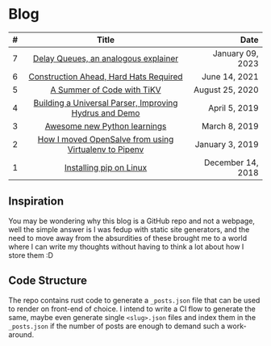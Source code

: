 # Blog

| # | Title 									                                        | Date  			|
| - |:---------------------------------------------------------------------------------:| -----------------:|
| 7 | [Delay Queues, an analogous explainer](posts/delay-queue.md)                         | January 09, 2023     |
| 6 | [Construction Ahead, Hard Hats Required](posts/vyuham.md)                         | June 14, 2021     |
| 5 | [A Summer of Code with TiKV](posts/gsoc-2020.md)                                  | August 25, 2020   |
| 4 | [Building a Universal Parser, Improving Hydrus and Demo](posts/gsoc-proposal.md)  | April 5, 2019		| 
| 3 | [Awesome new Python learnings](posts/python-learnings.md)				            | March 8, 2019		|
| 2 | [How I moved OpenSalve from using Virtualenv to Pipenv](posts/opensalve-pipenv.md)| January 3, 2019 	|
| 1 | [Installing pip on Linux](posts/pip-linux.md)					                    | December 14, 2018	|

## Inspiration
You may be wondering why this blog is a GitHub repo and not a webpage, well the simple answer is I was fedup with static site generators, and the need to move away from the absurdities of these brought me to a world where I can write my thoughts without having to think a lot about how I store them :D

## Code Structure

The repo contains rust code to generate a `_posts.json` file that can be used to render on front-end of choice. I intend to write a CI flow to generate the same, maybe even generate single `<slug>.json` files and index them in the `_posts.json` if the number of posts are enough to demand such a work-around.

